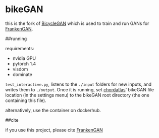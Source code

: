 # bikeGAN

this is the fork of [BicycleGAN](https://junyanz.github.io/BicycleGAN/) which is used to train and run GANs for [FrankenGAN](http://geometry.cs.ucl.ac.uk/projects/2018/frankengan).

##running

requirements: 
* nvidia GPU
* pytorch 1.4
* visdom
* dominate

`test_interactive.py`, listens to the `./input` folders for new inputs, and writes them to `./output`. Once it is running, set [chordatlas](https://github.com/twak/chordatlas)' bikeGAN file location (in the settings menu) to the bikeGAN root directory (the one containing this file).

alternatively, use the container on dockerhub.

##cite

if you use this project, please cite [FrankenGAN](https://arxiv.org/abs/1806.07179)

